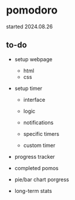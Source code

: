 # pomodoro
started 2024.08.26

## to-do
- setup webpage
  - html
  - css

- setup timer
  - interface
  - logic
  - notifications
  
  - specific timers
  - custom timer
    
- progress tracker
 -   completed pomos
 -   pie/bar chart porgress
 -   long-term stats
